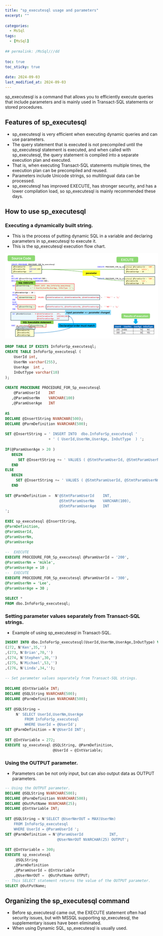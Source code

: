 ```yaml
---
title: "sp_executesql usage and parameters"
excerpt: ""

categories:
  - MsSql
tags:
  - [MsSql]

## permalink: /MsSql///dd

toc: true
toc_sticky: true
 
date: 2024-09-03
last_modified_at: 2024-09-03
---
```


 sp_executesql is a command that allows you to efficiently execute queries that include parameters and is mainly used in Transact-SQL statements or stored procedures.

## Features of sp_executesql

- sp_executesql is very efficient when executing dynamic queries and can use parameters.
- The query statement that is executed is not precompiled until the sp_executesql statement is executed,
and when called with sp_executesql, the query statement is compiled into a separate execution plan and executed.
- That is, when executing Transact-SQL statements multiple times, the execution plan can be precompiled and reused.
- Parameters include Unicode strings, so multilingual data can be processed.
- sp_executesql has improved EXECUTE, has stronger security, and has a lower compilation load, so sp_executesql is mainly recommended these days.

## How to use sp_executesql

### Executing a dynamically built string.

- This is the process of putting dynamic SQL in a variable and declaring parameters in sp_executesql to execute it.
- This is the sp_executesql execution flow chart.

![sp_executesql](/assets/images/postsImages/MsSql/1039_Eng_etc_SP_executesql/1.png)

```sql
DROP TABLE IF EXISTS InfoForSp_executesql;
CREATE TABLE InfoForSp_executesql (
    UserId int,
    UserNm varchar(255),
    UserAge  int ,
    InOutType varchar(10)
);

CREATE PROCEDURE PROCEDURE_FOR_Sp_executesql 
    @ParamUserId    INT
   ,@ParamUserNm    VARCHAR(100)
   ,@ParamUserAge   INT 
 
AS  
DECLARE @InsertString NVARCHAR(500);
DECLARE @ParmDefinition NVARCHAR(500);  
  
SET @InsertString = ' INSERT INTO  dbo.InfoForSp_executesql ' 
                    + ' ( UserId,UserNm,UserAge, InOutType  ) ';

IF(@ParamUserAge > 20 )  
   BEGIN  
      SET @InsertString += ' VALUES ( @StmtParamUserId, @StmtParamUserNm, @StmtParamUserAge,'+  '''YES''' + ');' 
   END 
ELSE 
   BEGIN
     SET @InsertString += ' VALUES ( @StmtParamUserId, @StmtParamUserNm, @StmtParamUserAge,'+  '''NO''' + ');'  
   END                

SET @ParmDefinition =  N'@StmtParamUserId    INT,
                         @StmtParamUserNm    VARCHAR(100),
                         @StmtParamUserAge   INT 
';
 
EXEC sp_executesql @InsertString,  
@ParmDefinition,  
@ParamUserId, 
@ParamUserNm, 
@ParamUserAge   
  
--  EXECUTE  
EXECUTE PROCEDURE_FOR_Sp_executesql @ParamUserId = '200', 
@ParamUserNm = 'mikle', 
@ParamUserAge = 10 ;
--  EXECUTE
EXECUTE PROCEDURE_FOR_Sp_executesql @ParamUserId = '300', 
@ParamUserNm = 'Lee', 
@ParamUserAge = 30 ;
 
SELECT *  
FROM dbo.InfoForSp_executesql;
```

### Setting parameter values ​​separately from Transact-SQL strings.

- Example of using sp_executesql in Transact-SQL.

```sql
INSERT INTO dbo.InfoForSp_executesql(UserId,UserNm,UserAge,InOutType) VALUES 
(272, N'Ken',35,'')
,(273, N'Brian',70,'')
,(274, N'Stephen',30,'')
,(275, N'Michael',53,'')
,(276, N'Linda',34,'');
 
-- Set parameter values ​​separately from Transact-SQL strings.

DECLARE @IntVariable INT;  
DECLARE @SQLString NVARCHAR(500);  
DECLARE @ParmDefinition NVARCHAR(500);  
  
SET @SQLString =  
     N' SELECT UserId,UserNm,UserAge
         FROM InfoForSp_executesql   
         WHERE UserId = @UserId';  
SET @ParmDefinition = N'@UserId INT';  

SET @IntVariable = 272;  
EXECUTE sp_executesql @SQLString, @ParmDefinition,  
                      @UserId = @IntVariable;
```

### Using the OUTPUT parameter.

- Parameters can be not only input, but can also output data as OUTPUT parameters.

```sql
-- Using the OUTPUT parameter.
DECLARE @SQLString NVARCHAR(500);  
DECLARE @ParmDefinition NVARCHAR(500);  
DECLARE @OutPutName NVARCHAR(25);  
DECLARE @IntVariable INT;  

SET @SQLString = N'SELECT @UserNmrOUT = MAX(UserNm)  
    FROM InfoForSp_executesql  
    WHERE UserId = @ParamUserId ';  
SET @ParmDefinition = N'@ParamUserId            INT,  
                        @UserNmrOUT NVARCHAR(25) OUTPUT';  

SET @IntVariable = 300;  
EXECUTE sp_executesql  
     @SQLString  
    ,@ParmDefinition  
    ,@ParamUserId = @IntVariable  
    ,@UserNmrOUT =  @OutPutName OUTPUT;  
-- This SELECT statement returns the value of the OUTPUT parameter.  
SELECT @OutPutName;
```

## Organizing the sp_executesql command

- Before sp_executesql came out, the EXECUTE statement often had security issues, but with MSSQL supporting sp_executesql, the supplementary issues have been eliminated.
- When using Dynamic SQL, sp_executesql is usually used.
